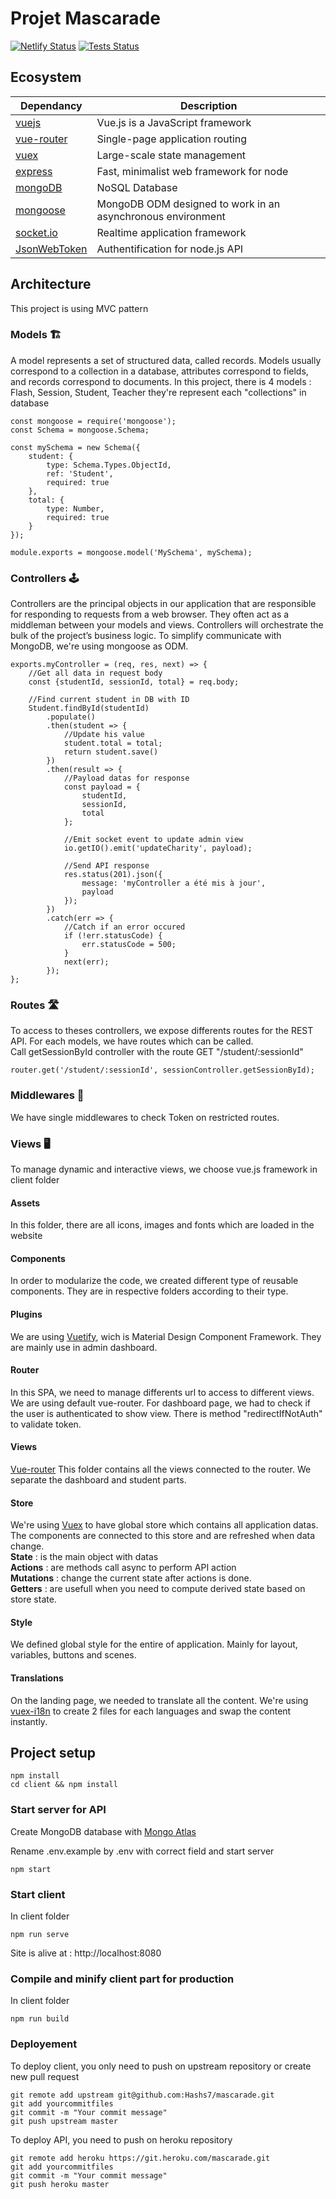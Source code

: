 # Projet Mascarade
[![Netlify Status](https://api.netlify.com/api/v1/badges/b9d21598-bdc9-42d6-806c-330021b14adb/deploy-status)](https://app.netlify.com/sites/mascarade/deploys)
[![Tests Status](https://travis-ci.com/Hashs7/mascarade.svg?token=4iexNTB5mpzz4SKFFb2q&branch=develop)](https://travis-ci.com/Hashs7/mascarade)

## Ecosystem

| Dependancy | Description |
|---------|-------------|
| [vuejs]               | Vue.js is a JavaScript framework |
| [vue-router]          | Single-page application routing |
| [vuex]                | Large-scale state management |
| [express]             | Fast, minimalist web framework for node |
| [mongoDB]             | NoSQL Database |
| [mongoose]            | MongoDB ODM designed to work in an asynchronous environment |
| [socket.io]           | Realtime application framework |
| [JsonWebToken]        | Authentification for node.js API |

[vuejs]: https://github.com/vuejs/vue
[vue-router]: https://github.com/vuejs/vue-router
[vuex]: https://github.com/vuejs/vuex
[express]: https://github.com/expressjs/express
[mongoDB]: https://github.com/mongodb/mongo
[mongoose]: https://github.com/Automattic/mongoose
[socket.io]: https://github.com/socketio/socket.io
[JsonWebToken]: https://github.com/auth0/node-jsonwebtoken

## Architecture
This project is using MVC pattern

### Models 🏗
A model represents a set of structured data, called records. Models usually correspond to a collection in a database, attributes correspond to fields, and records correspond to documents.
In this project, there is 4 models : Flash, Session, Student, Teacher
they're represent each "collections" in database

```
const mongoose = require('mongoose');
const Schema = mongoose.Schema;

const mySchema = new Schema({
    student: {
        type: Schema.Types.ObjectId,
        ref: 'Student',
        required: true
    },
    total: {
        type: Number,
        required: true
    }
});

module.exports = mongoose.model('MySchema', mySchema);
```

### Controllers 🕹
Controllers are the principal objects in our application that are responsible for responding to requests from a web browser. They often act as a middleman between your models and views. Controllers will orchestrate the bulk of the project’s business logic.
To simplify communicate with MongoDB, we're using mongoose as ODM.

```
exports.myController = (req, res, next) => {
    //Get all data in request body
    const {studentId, sessionId, total} = req.body;
    
    //Find current student in DB with ID
    Student.findById(studentId)
        .populate()
        .then(student => {
            //Update his value
            student.total = total;
            return student.save()
        })
        .then(result => {
            //Payload datas for response
            const payload = {
                studentId,
                sessionId,
                total
            };

            //Emit socket event to update admin view
            io.getIO().emit('updateCharity', payload);
            
            //Send API response
            res.status(201).json({
                message: 'myController a été mis à jour',
                payload
            });
        })
        .catch(err => {
            //Catch if an error occured
            if (!err.statusCode) {
                err.statusCode = 500;
            }
            next(err);
        });
};
```

### Routes 🛣
To access to theses controllers, we expose differents routes for the REST API.
For each models, we have routes which can be called.   
Call getSessionById controller with the route GET "/student/:sessionId"
```
router.get('/student/:sessionId', sessionController.getSessionById);
```

### Middlewares 🛂
We have single middlewares to check Token on restricted routes.

### Views 🖥
To manage dynamic and interactive views, we choose vue.js framework in client folder

#### Assets
In this folder, there are all icons, images and fonts which are loaded in the website
 
#### Components
In order to modularize the code, we created different type of reusable components. They are in respective folders according to their type.

#### Plugins
We are using [Vuetify](https://vuetifyjs.com/en/), wich is Material Design Component Framework. They are mainly use in admin dashboard.

#### Router
In this SPA, we need to manage differents url to access to different views. We are using default vue-router.
For dashboard page, we had to check if the user is authenticated to show view. There is method "redirectIfNotAuth" to validate token.

#### Views
[Vue-router](https://github.com/vuejs/vue-router)
This folder contains all the views connected to the router. We separate the dashboard and student parts.

#### Store
We're using [Vuex](https://github.com/vuejs/vuex) to have global store which contains all application datas. The components are connected to this store and are refreshed when data change.  
**State** : is the main object with datas  
**Actions** : are methods call async to perform API action   
**Mutations** : change the current state after actions is done.  
**Getters** : are usefull when you need to compute derived state based on store state.

#### Style 
We defined global style for the entire of application. Mainly for layout, variables, buttons and scenes.

#### Translations
On the landing page, we needed to translate all the content. We're using [vuex-i18n](https://github.com/dkfbasel/vuex-i18n) to create 2 files for each languages and swap the content instantly.




## Project setup
```
npm install
cd client && npm install
```

### Start server for API
Create MongoDB database with [Mongo Atlas](https://www.mongodb.com/cloud/atlas)
 
Rename .env.example by .env with correct field and start server
```
npm start
```
### Start client
In client folder
```
npm run serve
```
Site is alive at : http://localhost:8080

### Compile and minify client part for production
In client folder
```
npm run build
```

### Deployement
To deploy client, you only need to push on upstream repository or create new pull request
```
git remote add upstream git@github.com:Hashs7/mascarade.git
git add yourcommitfiles
git commit -m "Your commit message"
git push upstream master
```
To deploy API, you need to push on heroku repository
```
git remote add heroku https://git.heroku.com/mascarade.git
git add yourcommitfiles
git commit -m "Your commit message"
git push heroku master
```


